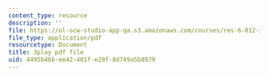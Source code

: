 ```yaml
---
content_type: resource
description: ''
file: https://ol-ocw-studio-app-qa.s3.amazonaws.com/courses/res-6-012-introduction-to-probability-spring-2018/4495b46bee42401fe28f8d749a5b8979_wOmfOJyxZ6M.pdf
file_type: application/pdf
resourcetype: Document
title: 3play pdf file
uid: 4495b46b-ee42-401f-e28f-8d749a5b8979
---
```

